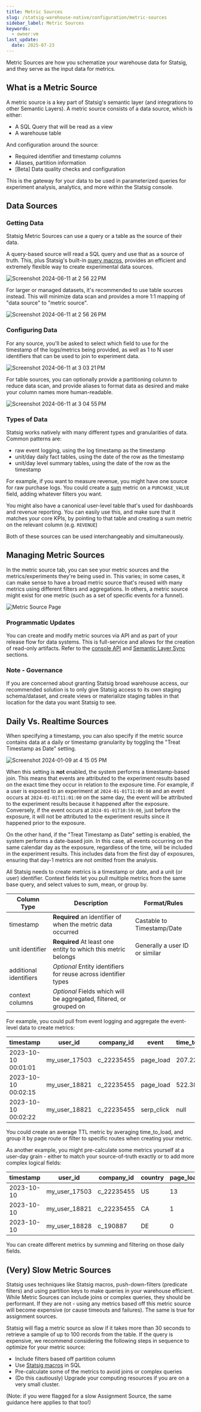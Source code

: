 ```yaml
---
title: Metric Sources
slug: /statsig-warehouse-native/configuration/metric-sources
sidebar_label: Metric Sources
keywords:
  - owner:vm
last_update:
  date: 2025-07-23
---
```


Metric Sources are how you schematize your warehouse data for Statsig, and they serve as the input data for metrics.

## What is a Metric Source

A metric source is a key part of Statsig's semantic layer (and integrations to other Semantic Layers). A metric source consists of a data source, which is either:

- A SQL Query that will be read as a view
- A warehouse table

And configuration around the source:

- Required identifier and timestamp columns
- Aliases, partition information
- [Beta] Data quality checks and configuration

This is the gateway for your data to be used in parameterized queries for experiment analysis, analytics, and more within the Statsig console.

## Data Sources

### Getting Data

Statsig Metric Sources can use a query or a table as the source of their data.

A query-based source will read a SQL query and use that as a source of truth. This, plus Statsig's built-in [query macros](/statsig-warehouse-native/configuration/query-tools), provides an efficient and extremely flexible way to create experimental data sources.

![Screenshot 2024-06-11 at 2 56 22 PM](https://github.com/statsig-io/docs/assets/102695539/2cec3d01-f852-4007-aa3b-de276418593b)

For larger or managed datasets, it's recommended to use table sources instead. This will minimize data scan and provides a more 1:1 mapping of "data source" to "metric source".

![Screenshot 2024-06-11 at 2 56 26 PM](https://github.com/statsig-io/docs/assets/102695539/04cb0209-580c-4603-a5db-45a08f00f90b)

### Configuring Data

For any source, you'll be asked to select which field to use for the timestamp of the logs/metrics being provided, as well as 1 to N user identifiers that can be used to join to experiment data.

![Screenshot 2024-06-11 at 3 03 21 PM](https://github.com/statsig-io/docs/assets/102695539/9a972d93-3500-4947-89e7-c144b877887f)

For table sources, you can optionally provide a partitioning column to reduce data scan, and provide aliases to format data as desired and make your column names more human-readable.

![Screenshot 2024-06-11 at 3 04 55 PM](https://github.com/statsig-io/docs/assets/102695539/4b388fac-1124-4606-88f6-a0615bd32b18)

### Types of Data

Statsig works natively with many different types and granularities of data. Common patterns are:

- raw event logging, using the log timestamp as the timestamp
- unit/day daily fact tables, using the date of the row as the timestamp
- unit/day level summary tables, using the date of the row as the timestamp

For example, if you want to measure revenue, you might have one source for raw purchase logs. You could create a [sum](/statsig-warehouse-native/metrics/sum) metric on a `PURCHASE_VALUE` field, adding whatever filters you want.

You might also have a canonical user-level table that's used for dashboards and revenue reporting. You can easily use this, and make sure that it matches your core KPIs, by pointing to that table and creating a sum metric on the relevant column (e.g. `REVENUE`)

Both of these sources can be used interchangeably and simultaneously.

## Managing Metric Sources

In the metric source tab, you can see your metric sources and the metrics/experiments they're being used in. This varies; in some cases, it can make sense to have a broad metric source that's reused with many metrics using different filters and aggregations. In others, a metric source might exist for one metric (such as a set of specific events for a funnel).

![Metric Source Page](https://user-images.githubusercontent.com/102695539/264087800-18970974-b639-4d73-8977-e54de752ae0a.png)

### Programmatic Updates

You can create and modify metric sources via API and as part of your release flow for data systems. This is full-service and allows for the creation of read-only artifacts. Refer to the [console API](/statsig-warehouse-native/configuration/console-api) and [Semantic Layer Sync](/statsig-warehouse-native/configuration/semantic-layer-sync) sections.

### Note - Governance

If you are concerned about granting Statsig broad warehouse access, our recommended solution is to only give Statsig access
to its own staging schema/dataset, and create views or materialize staging tables in that location for the data you want
Statsig to see.

## Daily Vs. Realtime Sources

When specifying a timestamp, you can also specify if the metric source contains data at a daily or timestamp granularity by toggling the "Treat Timestamp as Date" setting.

![Screenshot 2024-01-09 at 4 15 05 PM](https://github.com/statsig-io/docs/assets/102695539/f0edfdaf-9531-4583-b440-d05f0f3c3618)

When this setting is **not** enabled, the system performs a timestamp-based join. This means that events are attributed to the experiment results based on the exact time they occur in relation to the exposure time. For example, if a user is exposed to an experiment at `2024-01-01T11:00:00` and an event occurs at `2024-01-01T11:01:00` on the same day, the event will be attributed to the experiment results because it happened after the exposure. Conversely, if the event occurs at `2024-01-01T10:59:00`, just before the exposure, it will not be attributed to the experiment results since it happened prior to the exposure.

On the other hand, if the "Treat Timestamp as Date" setting is enabled, the system performs a date-based join. In this case, all events occurring on the same calendar day as the exposure, regardless of the time, will be included in the experiment results. This includes data from the first day of exposures, ensuring that day-1 metrics are not omitted from the analysis.




All Statsig needs to create metrics is a timestamp or date, and a unit (or user) identifier. Context fields let you pull multiple metrics from
the same base query, and select values to sum, mean, or group by.

| Column Type            | Description                                                         | Format/Rules                   |
| ---------------------- | ------------------------------------------------------------------- | ------------------------------ |
| timestamp              | **Required** an identifier of when the metric data occurred         | Castable to Timestamp/Date     |
| unit identifier        | **Required** At least one entity to which this metric belongs       | Generally a user ID or similar |
| additional identifiers | _Optional_ Entity identifiers for reuse across identifier types     |                                |
| context columns        | _Optional_ Fields which will be aggregated, filtered, or grouped on |                                |

For example, you could pull from event logging and aggregate the event-level data to create metrics:

| timestamp           | user_id       | company_id | event      | time_to_load | page_route |
| ------------------- | ------------- | ---------- | ---------- | ------------ | ---------- |
| 2023-10-10 00:01:01 | my_user_17503 | c_22235455 | page_load  | 207.22       | /          |
| 2023-10-10 00:02:15 | my_user_18821 | c_22235455 | page_load  | 522.38       | /search    |
| 2023-10-10 00:02:22 | my_user_18821 | c_22235455 | serp_click | null         | /search    |

You could create an average TTL metric by averaging time_to_load, and group it by page route or filter to specific routes when creating your metric.

As another example, you might pre-calculate some metrics yourself at a user-day grain - either to match your source-of-truth exactly or to add more complex logical fields:

| timestamp  | user_id       | company_id | country | page_loads | satisfaction_score | revenue_usd | net_revenue_usd |
| ---------- | ------------- | ---------- | ------- | ---------- | ------------------ | ----------- | --------------- |
| 2023-10-10 | my_user_17503 | c_22235455 | US      | 13         | 9                  | 130.21      | 112.33          |
| 2023-10-10 | my_user_18821 | c_22235455 | CA      | 1          | 2                  | 0           | 0               |
| 2023-10-10 | my_user_18828 | c_190887   | DE      | 0          | null               | 22.1        | 0               |

You can create different metrics by summing and filtering on those daily fields.


## (Very) Slow Metric Sources 
Statsig uses techniques like Statsig macros, push-down-filters (predicate filters) and using partition keys to make queries in your warehouse efficient. While Metric Sources can include joins or complex queries, they should be performant. If they are not - using any metrics based off this metric source will become expensive (or cause timeouts and failures). The same is true for assignment sources.

Statsig will flag a metric source as slow if it takes more than 30 seconds to retrieve a sample of up to 100 records from the table. If the query is expensive, we recommend considering the following steps in sequence to optimize for your metric source:
- Include filters based off partition column
- Use [Statsig macros](https://docs.statsig.com/statsig-warehouse-native/guides/best-practices#use-statsigs-macros) in SQL
- Pre-calculate some of the metrics to avoid joins or complex queries
- (Do this cautiously) Upgrade your computing resources if you are on a very small cluster.

(Note: if you were flagged for a slow Assignment Source, the same guidance here applies to that too!)
